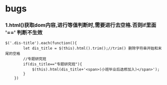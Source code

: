 # bugs
### 1.html()获取dom内容,进行等值判断时,需要进行去空格.否则if里面 '==' 判断不生效
    $('.dis-title').each(function(){
			let dis_title = $(this).html().trim();//trim() 删除字符串开始和末尾的空格
			//专题研究班
			if(dis_title=="专题研究班"){
				$(this).html(dis_title+'<span>(小班毕业后选修加入)</span>');
			}
		})


